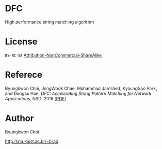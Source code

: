 # DFC
High performance string matching algorithm

# License

<code>BY-NC-SA</code> <a href="https://github.com/idleberg/Creative-Commons-Markdown/blob/spaces/4.0/by-nc-sa.markdown">Attribution-NonCommercial-ShareAlike</a>

# Referece

Byungkwon Choi, JongWook Chae, Muhammad Jamshed, KyoungSoo Park, and Dongsu Han, <i>DFC: Accelerating String Pattern Matching for Network Applications</i>, NSDI 2016 [<a href="http://ina.kaist.ac.kr/~dongsuh/paper/nsdi16-paper-choi.pdf">PDF</a>]


# Author
Byungkwon Choi

http://ina.kaist.ac.kr/~brad
